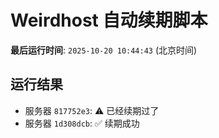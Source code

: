 # Weirdhost 自动续期脚本

**最后运行时间**: `2025-10-20 10:44:43` (北京时间)

## 运行结果

- 服务器 `817752e3`: ⚠️ 已经续期过了
- 服务器 `1d308dcb`: ✅ 续期成功
